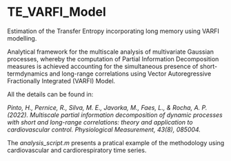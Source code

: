 # TE_VARFI_Model

Estimation of the Transfer Entropy incorporating long memory using VARFI modelling.

Analytical framework for the multiscale analysis of multivariate Gaussian processes, whereby the computation of Partial Information Decomposition measures is
achieved accounting for the simultaneous presence of short-termdynamics and long-range correlations using Vector Autoregressive Fractionally Integrated
(VARFI) Model.

All the details can be found in:

_Pinto, H., Pernice, R., Silva, M. E., Javorka, M., Faes, L., & Rocha, A. P. (2022). Multiscale partial information decomposition of dynamic processes with short and long-range correlations: theory and application to cardiovascular control. Physiological Measurement, 43(8), 085004._


The _analysis_script.m_ presents a pratical example of the methodology using cardiovascular and cardiorespiratory time series.
